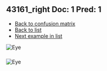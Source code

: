 ## 43161_right Doc: 1 Pred: 1
- [Back to confusion matrix](https://github.com/juliandewit/kaggle_retinopathy/blob/master/matrix.md)
- [Back to list](https://github.com/juliandewit/kaggle_retinopathy/blob/master/lists/11/list.md)
- [Next example in list](https://github.com/juliandewit/kaggle_retinopathy/blob/master/lists/11/43/43171_left.md)

![Eye](https://retinopaty.blob.core.windows.net/size1024/43161_right_1.jpeg)

### 

![Eye]()

